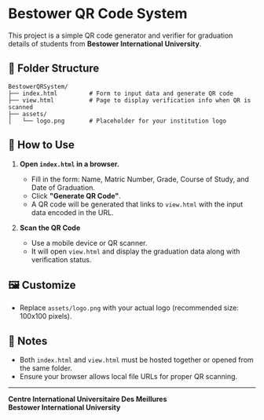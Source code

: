 # Bestower QR Code System

This project is a simple QR code generator and verifier for graduation details of students from **Bestower International University**.

## 📁 Folder Structure

```
BestowerQRSystem/
├── index.html         # Form to input data and generate QR code
├── view.html          # Page to display verification info when QR is scanned
├── assets/
│   └── logo.png       # Placeholder for your institution logo
```

## 🚀 How to Use

1. **Open `index.html` in a browser.**
   - Fill in the form: Name, Matric Number, Grade, Course of Study, and Date of Graduation.
   - Click **"Generate QR Code"**.
   - A QR code will be generated that links to `view.html` with the input data encoded in the URL.

2. **Scan the QR Code**
   - Use a mobile device or QR scanner.
   - It will open `view.html` and display the graduation data along with verification status.

## 🖼 Customize

- Replace `assets/logo.png` with your actual logo (recommended size: 100x100 pixels).

## 📌 Notes

- Both `index.html` and `view.html` must be hosted together or opened from the same folder.
- Ensure your browser allows local file URLs for proper QR scanning.

---

**Centre International Universitaire Des Meillures**  
**Bestower International University**
